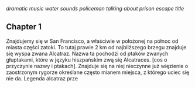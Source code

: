 *dramatic music*
*water sounds*
*policeman talking about prison escape*
*title*

## Chapter 1
Znajdujemy się w San Francisco, a właściwie w położonej na północ od miasta części zatoki. To tutaj prawie 2 km od najbliższego brzegu znajduje się wyspa zwana Alcatraz. Nazwa ta pochodzi od ptaków zwanych głuptakami, które w języku hiszpańskim zwą się Alcatraces. [cos o przyczynie nazwy i ptakach]. Znajduje się na niej nieczynne już więzienie o zaostrzonym rygorze określane często mianem miejsca, z którego uciec się nie da. Legenda alcatraz prze